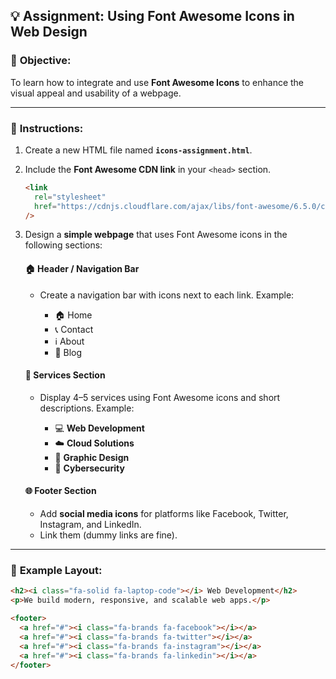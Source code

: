 ## 💡 **Assignment: Using Font Awesome Icons in Web Design**

### 🎯 **Objective:**

To learn how to integrate and use **Font Awesome Icons** to enhance the visual appeal and usability of a webpage.

---

### 🧩 **Instructions:**

1. Create a new HTML file named **`icons-assignment.html`**.
2. Include the **Font Awesome CDN link** in your `<head>` section.

   ```html
   <link
     rel="stylesheet"
     href="https://cdnjs.cloudflare.com/ajax/libs/font-awesome/6.5.0/css/all.min.css"
   />
   ```
3. Design a **simple webpage** that uses Font Awesome icons in the following sections:

   #### 🏠 **Header / Navigation Bar**

   * Create a navigation bar with icons next to each link.
     Example:

     * 🏠 Home
     * 📞 Contact
     * ℹ️ About
     * 📰 Blog

   #### 📱 **Services Section**

   * Display 4–5 services using Font Awesome icons and short descriptions.
     Example:

     * 💻 **Web Development**
     * ☁️ **Cloud Solutions**
     * 🎨 **Graphic Design**
     * 🔐 **Cybersecurity**

   #### 🌐 **Footer Section**

   * Add **social media icons** for platforms like Facebook, Twitter, Instagram, and LinkedIn.
   * Link them (dummy links are fine).

---

### 🎨 **Example Layout:**

```html
<h2><i class="fa-solid fa-laptop-code"></i> Web Development</h2>
<p>We build modern, responsive, and scalable web apps.</p>

<footer>
  <a href="#"><i class="fa-brands fa-facebook"></i></a>
  <a href="#"><i class="fa-brands fa-twitter"></i></a>
  <a href="#"><i class="fa-brands fa-instagram"></i></a>
  <a href="#"><i class="fa-brands fa-linkedin"></i></a>
</footer>
```
